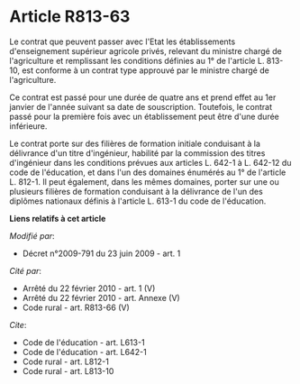 # Article R813-63

Le contrat que peuvent passer avec l'Etat les établissements d'enseignement supérieur agricole privés, relevant du ministre
chargé de l'agriculture et remplissant les conditions définies au 1° de l'article L. 813-10, est conforme à un contrat type
approuvé par le ministre chargé de l'agriculture. 

Ce contrat est passé pour une durée de quatre ans et prend effet au 1er janvier de l'année suivant sa date de souscription.
Toutefois, le contrat passé pour la première fois avec un établissement peut être d'une durée inférieure. 

Le contrat porte sur des filières de formation initiale conduisant à la délivrance d'un titre d'ingénieur, habilité par la
commission des titres d'ingénieur dans les conditions prévues aux articles L. 642-1 à L. 642-12 du code de l'éducation, et
dans l'un des domaines énumérés au 1° de l'article L. 812-1. Il peut également, dans les mêmes domaines, porter sur une ou
plusieurs filières de formation conduisant à la délivrance de l'un des diplômes nationaux définis à l'article L. 613-1 du
code de l'éducation.

**Liens relatifs à cet article**

_Modifié par_:

  - Décret n°2009-791 du 23 juin 2009 - art. 1

_Cité par_:

  - Arrêté du 22 février 2010 - art. 1 (V)
  - Arrêté du 22 février 2010 - art. Annexe (V)
  - Code rural - art. R813-66 (V)

_Cite_:

  - Code de l'éducation - art. L613-1
  - Code de l'éducation - art. L642-1
  - Code rural - art. L812-1
  - Code rural - art. L813-10
